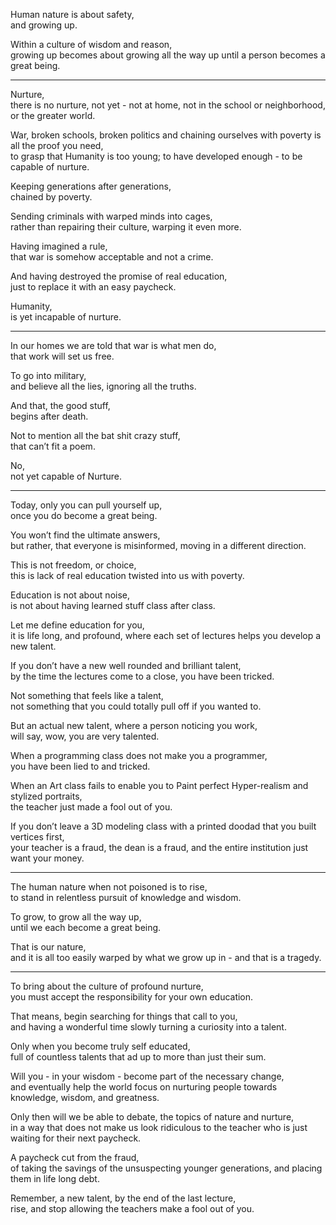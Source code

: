 Human nature is about safety,\
and growing up.

Within a culture of wisdom and reason,\
growing up becomes about growing all the way up until a person becomes a great being.

---

Nurture,\
there is no nurture, not yet - not at home, not in the school or neighborhood, or the greater world.

War, broken schools, broken politics and chaining ourselves with poverty is all the proof you need,\
to grasp that Humanity is too young; to have developed enough - to be capable of nurture.

Keeping generations after generations,\
chained by poverty.

Sending criminals with warped minds into cages,\
rather than repairing their culture, warping it even more.

Having imagined a rule,\
that war is somehow acceptable and not a crime.

And having destroyed the promise of real education,\
just to replace it with an easy paycheck.

Humanity,\
is yet incapable of nurture.

---

In our homes we are told that war is what men do,\
that work will set us free.

To go into military,\
and believe all the lies, ignoring all the truths.

And that, the good stuff,\
begins after death.

Not to mention all the bat shit crazy stuff,\
that can’t fit a poem.

No,\
not yet capable of Nurture.

---

Today, only you can pull yourself up,\
once you do become a great being.

You won’t find the ultimate answers,\
but rather, that everyone is misinformed, moving in a different direction.

This is not freedom, or choice,\
this is lack of real education twisted into us with poverty.

Education is not about noise,\
is not about having learned stuff class after class.

Let me define education for you,\
it is life long, and profound, where each set of lectures helps you develop a new talent.

If you don’t have a new well rounded and brilliant talent,\
by the time the lectures come to a close, you have been tricked.

Not something that feels like a talent,\
not something that you could totally pull off if you wanted to.

But an actual new talent, where a person noticing you work,\
will say, wow, you are very talented.

When a programming class does not make you a programmer,\
you have been lied to and tricked.

When an Art class fails to enable you to Paint perfect Hyper-realism and stylized portraits,\
the teacher just made a fool out of you.

If you don’t leave a 3D modeling class with a printed doodad that you built vertices first,\
your teacher is a fraud, the dean is a fraud, and the entire institution just want your money.

---

The human nature when not poisoned is to rise,\
to stand in relentless pursuit of knowledge and wisdom.

To grow, to grow all the way up,\
until we each become a great being.

That is our nature,\
and it is all too easily warped by what we grow up in - and that is a tragedy.

---

To bring about the culture of profound nurture,\
you must accept the responsibility for your own education.

That means, begin searching for things that call to you,\
and having a wonderful time slowly turning a curiosity into a talent.

Only when you become truly self educated,\
full of countless talents that ad up to more than just their sum.

Will you - in your wisdom - become part of the necessary change,\
and eventually help the world focus on nurturing people towards knowledge, wisdom, and greatness.

Only then will we be able to debate, the topics of nature and nurture,\
in a way that does not make us look ridiculous to the teacher who is just waiting for their next paycheck.

A paycheck cut from the fraud,\
of taking the savings of the unsuspecting younger generations, and placing them in life long debt.

Remember, a new talent, by the end of the last lecture,\
rise, and stop allowing the teachers make a fool out of you.
